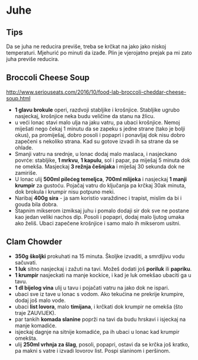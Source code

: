 # Juhe

## Tips

Da se juha ne reducira previše, treba se krčkat na jako jako niskoj temperaturi. Mjehurić po minuti da izađe. Plin je vjerojatno prejak pa mi zato juha previše reducira.

## Broccoli Cheese Soup

http://www.seriouseats.com/2016/10/food-lab-broccoli-cheddar-cheese-soup.html

* **1 glavu brokule** operi, razdvoji stabljike i krošnjice. Stabljike ugrubo nasjeckaj, krošnjice neka budu veličine da stanu na žlicu.
* u veći lonac stavi malo ulja na jaku vatru, pa ubaci krošnjice. Nemoj miješati nego čekaj 1 minutu da se zapeku s jedne strane (tako je bolji okus), pa promiješaj, dobro posoli i popapri i ponavljaj dok nisu dobro zapečeni s nekoliko strana. Kad su gotove izvadi ih sa strane da se ohlade.
* Smanji vatru na srednje, u lonac dodaj malo maslaca, i nasjeckano povrće: stabljike, **1 mrkvu**, **1 kapulu**, sol i papar, pa miješaj 5 minuta dok ne omekša. Masjeckaj **3 režnja češnjaka** i miješaj 30 sekunda dok ne zamiriše.
* U lonac ulij **500ml pilećeg temeljca**, **700ml mlijeka** i nasjeckaj **1 manji krumpir** za gustoću. Pojačaj vatru do ključanja pa krčkaj 30ak minuta, dok brokula i krumpir nisu potpuno meki.
* Naribaj **400g sira** - ja sam koristio varaždinec i trapist, mislim da bi i gouda bila dobra.
* Štapnim mikserom izmiksaj juhu i pomalo dodaji sir dok sve ne postane kao jedan veliki nachos dip. Posoli i popapri, dodaj malo ljutog umaka ako želiš. Ubaci zapečene krošnjice i samo malo ih mikserom usitni.

## Clam Chowder

* **350g školjki** prokuhati na 15 minuta. Školjke izvaditi, a smrdljivu vodu sačuvati.
* **1 luk** sitno nasjeckaj i zažuti na tavi. Možeš dodati još **poriluk** ili **papriku**.
* **1 krumpir** nasjeckati na manje kockice, i kad je luk omekšao ubaciti ga u tavu.
* **1 dl bijelog vina** ulij u tavu i pojačati vatru na jako dok ne ispari.
* ubaci sve iz tave u lonac s vodom. Ako tekućina ne prekrije krumpire, dodaj još malo vode.
* ubaci **list lovora**, malo **timijana**, i krčkati dok krumpir ne omekša (što traje ZAUVIJEK).
* par tankih **komada slanine** poprži na tavi da budu hrskavi i isjeckaj na manje komadiće.
* isjeckaj dagnje na sitnije komadiće, pa ih ubaci u lonac kad krumpir omekšta.
* ulij **250ml vrhnja za šlag**, posoli, popapri, ostavi da se krčka još kratko, pa makni s vatre i izvadi lovorov list. Pospi slaninom i peršinom.
